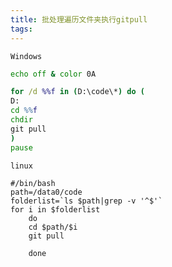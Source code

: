 ```yaml
---
title: 批处理遍历文件夹执行gitpull
tags: 
---
```


`Windows`

``` bat
echo off & color 0A

for /d %%f in (D:\code\*) do (
D:
cd %%f
chdir
git pull
)
pause
```

`linux`

``` shell
#/bin/bash
path=/data0/code
folderlist=`ls $path|grep -v '^$'`
for i in $folderlist
    do
    cd $path/$i
    git pull

    done
```